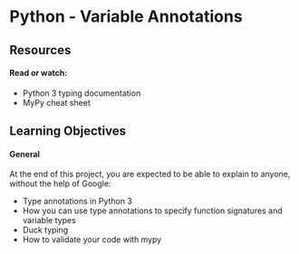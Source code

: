 # Python - Variable Annotations

## Resources
#### Read or watch:

- Python 3 typing documentation
- MyPy cheat sheet


## Learning Objectives
#### General
At the end of this project, you are expected to be able to explain to anyone, without the help of Google:

- Type annotations in Python 3
- How you can use type annotations to specify function signatures and variable types
- Duck typing
- How to validate your code with mypy
